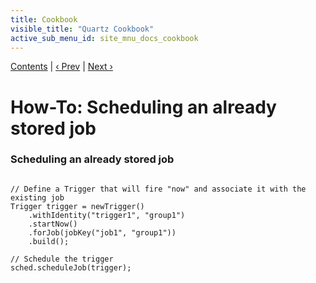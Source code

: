 ```yaml
---
title: Cookbook
visible_title: "Quartz Cookbook"
active_sub_menu_id: site_mnu_docs_cookbook
---
```

<div class="secNavPanel"><a href=".">Contents</a> | <a href="StoreJob.md">&lsaquo;&nbsp;Prev</a> | <a href="UpdateJob.md">Next&nbsp;&rsaquo;</a></div>





# How-To: Scheduling an already stored job

### Scheduling an already stored job

<pre class="prettyprint highlight"><code class="language-java" data-lang="java">
// Define a Trigger that will fire "now" and associate it with the existing job
Trigger trigger = newTrigger()
    .withIdentity("trigger1", "group1")
    .startNow()
    .forJob(jobKey("job1", "group1"))
    .build();

// Schedule the trigger
sched.scheduleJob(trigger);
</code></pre>
